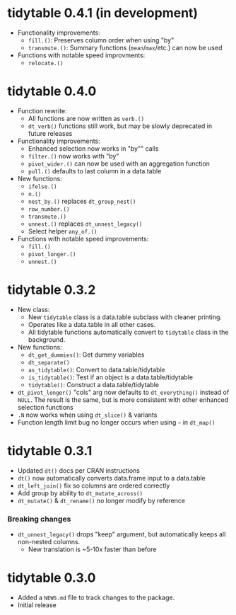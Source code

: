 # tidytable 0.4.1 (in development)

* Functionality improvements:
  + `fill.()`: Preserves column order when using "by"
  + `transmute.()`: Summary functions (`mean`/`max`/etc.) can now be used
* Functions with notable speed improvments:
  + `relocate.()`

# tidytable 0.4.0

* Function rewrite:
  + All functions are now written as `verb.()`
  + `dt_verb()` functions still work, but may be slowly deprecated in future releases
* Functionality improvements:
  + Enhanced selection now works in "by"" calls
  + `filter.()` now works with "by"
  + `pivot_wider.()` can now be used with an aggregation function
  + `pull.()` defaults to last column in a data.table
* New functions:
  + `ifelse.()`
  + `n.()`
  + `nest_by.()` replaces `dt_group_nest()`
  + `row_number.()`
  + `transmute.()`
  + `unnest.()` replaces `dt_unnest_legacy()`
  + Select helper `any_of.()`
* Functions with notable speed improvements:
  + `fill.()`
  + `pivot_longer.()`
  + `unnest.()`

# tidytable 0.3.2

* New class:
  + New `tidytable` class is a data.table subclass with cleaner printing.
  + Operates like a data.table in all other cases.
  + All tidytable functions automatically convert to `tidytable` class in the background.
* New functions:
  + `dt_get_dummies()`: Get dummy variables
  + `dt_separate()`
  + `as_tidytable()`: Convert to data.table/tidytable
  + `is_tidytable()`: Test if an object is a data.table/tidytable
  + `tidytable()`: Construct a data.table/tidytable
* `dt_pivot_longer()` "cols" arg now defaults to `dt_everything()` instead of `NULL`. The result is the same, but is more consistent with other enhanced selection functions
* `.N` now works when using `dt_slice()` & variants
* Function length limit bug no longer occurs when using `~` in `dt_map()`

# tidytable 0.3.1

* Updated `dt()` docs per CRAN instructions
* `dt()` now automatically converts data.frame input to a data.table
* `dt_left_join()` fix so columns are ordered correctly
* Add group by ability to `dt_mutate_across()`
* `dt_mutate()` & `dt_rename()` no longer modify by reference

### Breaking changes
* `dt_unnest_legacy()` drops "keep" argument, but automatically keeps all non-nested columns.
  + New translation is ~5-10x faster than before

# tidytable 0.3.0

* Added a `NEWS.md` file to track changes to the package.
* Initial release
